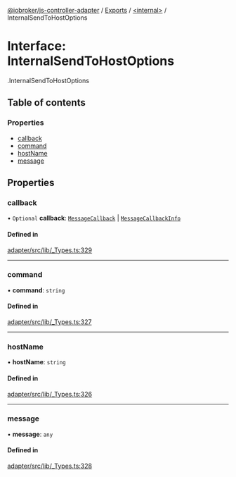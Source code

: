 [@iobroker/js-controller-adapter](../README.md) / [Exports](../modules.md) / [<internal\>](../modules/internal_.md) / InternalSendToHostOptions

# Interface: InternalSendToHostOptions

[<internal>](../modules/internal_.md).InternalSendToHostOptions

## Table of contents

### Properties

- [callback](internal_.InternalSendToHostOptions.md#callback)
- [command](internal_.InternalSendToHostOptions.md#command)
- [hostName](internal_.InternalSendToHostOptions.md#hostname)
- [message](internal_.InternalSendToHostOptions.md#message)

## Properties

### callback

• `Optional` **callback**: [`MessageCallback`](../modules/internal_.md#messagecallback) \| [`MessageCallbackInfo`](internal_.MessageCallbackInfo.md)

#### Defined in

[adapter/src/lib/_Types.ts:329](https://github.com/ioBroker/ioBroker.js-controller/blob/d87d529d/packages/adapter/src/lib/_Types.ts#L329)

___

### command

• **command**: `string`

#### Defined in

[adapter/src/lib/_Types.ts:327](https://github.com/ioBroker/ioBroker.js-controller/blob/d87d529d/packages/adapter/src/lib/_Types.ts#L327)

___

### hostName

• **hostName**: `string`

#### Defined in

[adapter/src/lib/_Types.ts:326](https://github.com/ioBroker/ioBroker.js-controller/blob/d87d529d/packages/adapter/src/lib/_Types.ts#L326)

___

### message

• **message**: `any`

#### Defined in

[adapter/src/lib/_Types.ts:328](https://github.com/ioBroker/ioBroker.js-controller/blob/d87d529d/packages/adapter/src/lib/_Types.ts#L328)
